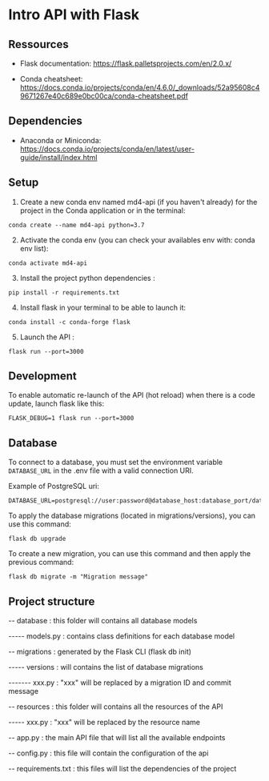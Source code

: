 # Intro API with Flask

## Ressources

* Flask documentation: https://flask.palletsprojects.com/en/2.0.x/

* Conda cheatsheet: https://docs.conda.io/projects/conda/en/4.6.0/_downloads/52a95608c49671267e40c689e0bc00ca/conda-cheatsheet.pdf

## Dependencies

* Anaconda or Miniconda: https://docs.conda.io/projects/conda/en/latest/user-guide/install/index.html

## Setup

1. Create a new conda env named md4-api (if you haven't already) for the project in the Conda application or in the terminal:
```
conda create --name md4-api python=3.7 
```

2. Activate the conda env (you can check your availables env with: conda env list):
```
conda activate md4-api
```

3. Install the project python dependencies :
```
pip install -r requirements.txt
```

4. Install flask in your terminal to be able to launch it:
```
conda install -c conda-forge flask
```

5. Launch the API :
```
flask run --port=3000
```

## Development

To enable automatic re-launch of the API (hot reload) when there is a code update, launch flask like this:
```
FLASK_DEBUG=1 flask run --port=3000
```

## Database

To connect to a database, you must set the environment variable `DATABASE_URL` in the .env file with a valid connection URI.

Example of PostgreSQL uri:
```
DATABASE_URL=postgresql://user:password@database_host:database_port/database_name
```

To apply the database migrations (located in migrations/versions), you can use this command:
```
flask db upgrade
```

To create a new migration, you can use this command and then apply the previous command:
```
flask db migrate -m "Migration message"
```

## Project structure



-- database : this folder will contains all database models
    
----- models.py : contains class definitions for each database model

-- migrations : generated by the Flask CLI (flask db init)
    
----- versions : will contains the list of database migrations

------- xxx.py : "xxx" will be replaced by a migration ID and commit message

-- resources : this folder will contains all the resources of the API
    
----- xxx.py : "xxx" will be replaced by the resource name

-- app.py : the main API file that will list all the available endpoints

-- config.py : this file will contain the configuration of the api

-- requirements.txt : this files will list the dependencies of the project

